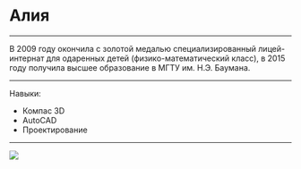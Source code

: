 # Алия
*********
В 2009 году окончила с золотой медалью специализированный лицей-интернат для одаренных детей (физико-математический класс), в 2015 году получила высшее образование в МГТУ им. Н.Э. Баумана.
********
Навыки:
* Компас 3D
* AutoCAD
* Проектирование
********
![](img/Zendaya)